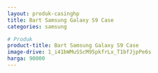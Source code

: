 ```yaml
---
layout: produk-casinghp
title: Bart Samsung Galaxy S9 Case
categories: samsung

# Produk
product-title: Bart Samsung Galaxy S9 Case
image-drive: 1_i41bWMuSScM95pkfrLx_T1bfJjpPe6s
harga: 90000
---
```

